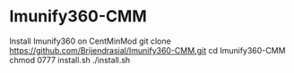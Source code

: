 # Imunify360-CMM
Install Imunify360 on CentMinMod
git clone https://github.com/Brijendrasial/Imunify360-CMM.git
cd Imunify360-CMM
chmod 0777 install.sh
./install.sh
